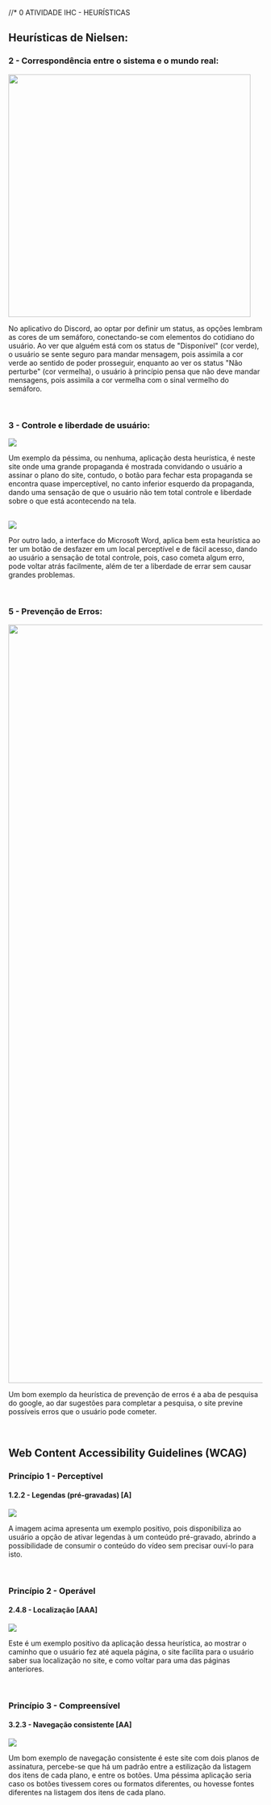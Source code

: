 //*
0 ATIVIDADE IHC - HEURÍSTICAS </h1>

<div>
  <h2> Heurísticas de Nielsen: </h2>
  
  <div>
    <h3> 2 - Correspondência entre o sistema e o mundo real: </h3>
    <img width="480px" src="https://preview.redd.it/ufkcs0pqymy21.jpg?auto=webp&s=706d0067b4d61acc1b7b33b40f23ab3363f5afc9"/>
    <p> No aplicativo do Discord, ao optar por definir um status, as opções lembram as cores de um semáforo, conectando-se com elementos do cotidiano do usuário. Ao ver que alguém está com os status de "Disponível" (cor verde), o usuário se sente seguro para mandar mensagem, pois assimila a cor verde ao sentido de poder prosseguir, enquanto ao ver os status "Não perturbe" (cor vermelha), o usuário à princípio pensa que não deve mandar mensagens, pois assimila a cor vermelha com o sinal vermelho do semáforo.</p>
  </div>
  <br/>
  <div>
    <h3> 3 - Controle e liberdade de usuário: </h3>
    <img src="https://media.nngroup.com/media/editor/2020/11/20/harpers_bazaar_compressed.jpg"/>
    <p> Um exemplo da péssima, ou nenhuma, aplicação desta heurística, é neste site onde uma grande propaganda é mostrada convidando o usuário a assinar o plano do site, contudo, o botão para fechar esta propaganda se encontra quase imperceptível, no canto inferior esquerdo da propaganda, dando uma sensação de que o usuário não tem total controle e liberdade sobre o que está acontecendo na tela.</p>
    <br/>
    <img src="https://mlrssxmrsgza.i.optimole.com/xMnrtN4-RAcROH_E/w:1024/h:576/q:mauto/https://i0.wp.com/blindaccessibilitytips.com/wp-content/uploads/2020/10/ms-word.png?resize=1024%2C576&ssl=1">
    <p> Por outro lado, a interface do Microsoft Word, aplica bem esta heurística ao ter um botão de desfazer em um local perceptível e de fácil acesso, dando ao usuário a sensação de total controle, pois, caso cometa algum erro, pode voltar atrás facilmente, além de ter a liberdade de errar sem causar grandes problemas.</p>
  </div>
  <br/>
  <div>
    <h3> 5 - Prevenção de Erros: </h3>
    <img width="1500px" src="https://global-uploads.webflow.com/5c06e16a5bdc7bce10059cc3/5e5540cfdd9a4a409a6ba476_43qyMsRomMThG3bDbaGcFTTcJvTm0xGSbQgqudgVNND6DrfIHrTbVyDbfV0i8-ebnoNNc_snTNTIoA_QL7VcNhr1u0LDeK_0y5iETvjs-ZKZtHfskvcu2b9iT1adp0dXxi0cCfwC.png"/>
    <p> Um bom exemplo da heurística de prevenção de erros é a aba de pesquisa do google, ao dar sugestões para completar a pesquisa, o site previne possíveis erros que o usuário pode cometer.</p>
  </div>
  <br/>
  
  <h2> Web Content Accessibility Guidelines (WCAG) </h2>
  <div> 
    <h3> Princípio 1 - Perceptível </h3>
    <h4> 1.2.2 - Legendas (pré-gravadas) [A]</h4>
    <img src="https://www.elahub.net/sitetwo/wp-content/uploads/2019/04/1.2.2-YouTube-captions-CourseArc-1.jpg">
    <p> A imagem acima apresenta um exemplo positivo, pois disponibiliza ao usuário a opção de ativar legendas à um conteúdo pré-gravado, abrindo a possibilidade de consumir o conteúdo do vídeo sem precisar ouví-lo para isto.</p>
  </div>
  <br/>
  <div>
    <h3> Princípio 2 - Operável </h3>
    <h4> 2.4.8 - Localização [AAA] </h4>
    <img src="https://www.mondaylovesyou.com/wp-content/uploads/2019/11/b2ap3_large_location.jpg">
    <p> Este é um exemplo positivo da aplicação dessa heurística, ao mostrar o caminho que o usuário fez até aquela página, o site facilita para o usuário saber sua localização no site, e como voltar para uma das páginas anteriores.</p>
  </div>
  <br/>
  <div>
    <h3> Princípio 3 - Compreensível </h3>
    <h4> 3.2.3 - Navegação consistente [AA] </h4>
    <img src="https://i0.wp.com/escolhaideal.org/wp-content/uploads/2021/12/foto-6.jpg?resize=599%2C472&ssl=1">
    <p> Um bom exemplo de navegação consistente é este site com dois planos de assinatura, percebe-se que há um padrão entre a estilização da listagem dos itens de cada plano, e entre os botões. Uma péssima aplicação seria caso os botões tivessem cores ou formatos diferentes, ou hovesse fontes diferentes na listagem dos itens de cada plano.</p>
  </div>
  <br/>
</div>
